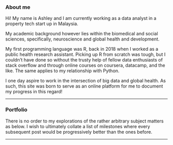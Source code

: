 
### About me

Hi! My name is Ashley and I am currently working as a data analyst in a property tech start up in Malaysia.

My academic background however lies within the biomedical and social sciences, specifically, neuroscience and global health and development.

My first programming language was R, back in 2018 when I worked as a public health research assistant. Picking up R from scratch was tough, but I couldn’t have done so without the trusty help of fellow data enthusiasts of stack overflow and through online courses on coursera, datacamp, and the like. The same applies to my relationship with Python. 

I one day aspire to work in the intersection of big data and global health. As such, this site was born to serve as an online platform for me to document my progress in this regard!

---

### Portfolio

There is no order to my explorations of the rather arbitrary subject matters as below. I wish to ultimately collate a list of milestones where every subsequent post would be progressively better than the ones before.

---


